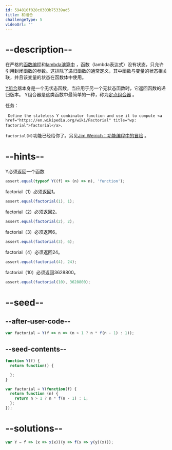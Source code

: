 ```yaml
---
id: 594810f028c0303b75339ad5
title: 和组合
challengeType: 5
videoUrl: ''
---
```


# --description--

<p>在严格的<a href='https://en.wikipedia.org/wiki/Functional programming' title='wp：函数式编程'>函数编程</a>和<a href='https://en.wikipedia.org/wiki/lambda calculus' title='wp：lambda演算'>lambda演算中</a> ，函数（lambda表达式）没有状态，只允许引用封闭函数的参数。这排除了递归函数的通常定义，其中函数与变量的状态相关联，并且该变量的状态在函数体中使用。 </p><p> <a href='http://mvanier.livejournal.com/2897.html'>Y组合</a>器本身是一个无状态函数，当应用于另一个无状态函数时，它返回函数的递归版本。 Y组合器是这类函数中最简单的一种，称为<a href='https://en.wikipedia.org/wiki/Fixed-point combinator' title='wp：定点组合器'>定点组合器</a> 。 </p>任务： <pre> <code>Define the stateless Y combinator function and use it to compute &#x3C;a href="https://en.wikipedia.org/wiki/Factorial" title="wp: factorial">factorial&#x3C;/a>.</code> </pre><p> <code>factorial(N)</code>功能已经给你了。另见<a href='http://vimeo.com/45140590'>Jim Weirich：功能编程中的冒险</a> 。 </p>

# --hints--

Y必须返回一个函数

```js
assert.equal(typeof Y((f) => (n) => n), 'function');
```

factorial（1）必须返回1。

```js
assert.equal(factorial(1), 1);
```

factorial（2）必须返回2。

```js
assert.equal(factorial(2), 2);
```

factorial（3）必须返回6。

```js
assert.equal(factorial(3), 6);
```

factorial（4）必须返回24。

```js
assert.equal(factorial(4), 24);
```

factorial（10）必须返回3628800。

```js
assert.equal(factorial(10), 3628800);
```

# --seed--

## --after-user-code--

```js
var factorial = Y(f => n => (n > 1 ? n * f(n - 1) : 1));
```

## --seed-contents--

```js
function Y(f) {
  return function() {

  };
}

var factorial = Y(function(f) {
  return function (n) {
    return n > 1 ? n * f(n - 1) : 1;
  };
});
```

# --solutions--

```js
var Y = f => (x => x(x))(y => f(x => y(y)(x)));
```
